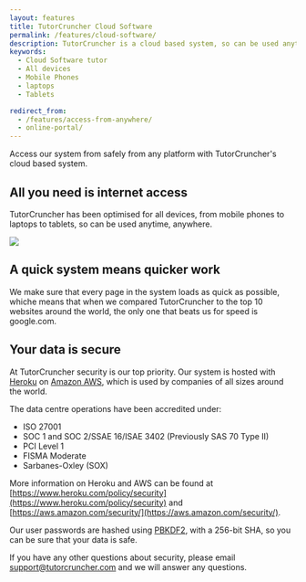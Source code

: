 ```yaml
---
layout: features
title: TutorCruncher Cloud Software
permalink: /features/cloud-software/
description: TutorCruncher is a cloud based system, so can be used anytime, anywhere.
keywords:
  - Cloud Software tutor
  - All devices
  - Mobile Phones
  - laptops
  - Tablets 

redirect_from: 
  - /features/access-from-anywhere/
  - online-portal/
---
```

Access our system from safely from any platform with TutorCruncher's cloud based system.

## All you need is internet access

TutorCruncher has been optimised for all devices, from mobile phones to laptops to tablets, so can be used anytime, anywhere.

<a href="{{ site.static}}/img/features/mobile-job-screenshot.png" data-lightbox="lightbox" data-title="Jobs on mobile devices" class="thumbnail">
  <img src="{{ site.static}}/img/features/mobile-job-screenshot.png" alt-text="Jobs on mobile devices"/>
</a>

## A quick system means quicker work

We make sure that every page in the system loads as quick as possible, whiche means that when we compared TutorCruncher to the top 10 websites around the world, the only one that beats us for speed is google.com.

## Your data is secure

At TutorCruncher security is our top priority. Our system is hosted with [Heroku](https://www.heroku.com/policy/security) on [Amazon AWS](https://aws.amazon.com/security/), which is used by companies of all sizes around the world.

The data centre operations have been accredited under:

+ ISO 27001
+ SOC 1 and SOC 2/SSAE 16/ISAE 3402 (Previously SAS 70 Type II)
+ PCI Level 1
+ FISMA Moderate
+ Sarbanes-Oxley (SOX)

More information on Heroku and AWS can be found at [https://www.heroku.com/policy/security](https://www.heroku.com/policy/security) and [https://aws.amazon.com/security/](https://aws.amazon.com/security/).

Our user passwords are hashed using [PBKDF2](https://en.wikipedia.org/wiki/PBKDF2), with a 256-bit SHA, so you can be sure that your data is safe.

If you have any other questions about security, please email [support@tutorcruncher.com](mailto:support@tutorcruncher.com) and we will answer any questions.
